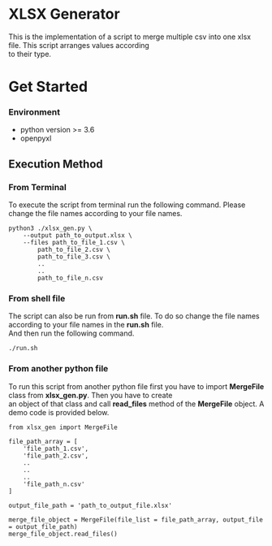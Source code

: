 # XLSX Generator
This is the implementation of a script to merge multiple csv into one xlsx file. This script arranges values according \
to their type.

# Get Started

### Environment
+ python version >= 3.6
+ openpyxl

## Execution Method
### From Terminal

To execute the script from terminal run the following command. Please change the file names according to your file names.

```
python3 ./xlsx_gen.py \
    --output path_to_output.xlsx \
    --files path_to_file_1.csv \
        path_to_file_2.csv \
        path_to_file_3.csv \
        ..
        ..
        path_to_file_n.csv
```


### From shell file
The script can also be run from **run.sh** file. To do so change the file names according to your file names in the **run.sh** file. \
And then run the following command.

```
./run.sh
```

### From another python file
To run this script from another python file first you have to import **MergeFile** class from **xlsx_gen.py**. Then you have to create \
an object of that class and call **read_files** method of the **MergeFile** object. A demo code is provided below.

```
from xlsx_gen import MergeFile
    
file_path_array = [
    'file_path_1.csv',
    'file_path_2.csv',
    ..
    ..
    ..
    'file_path_n.csv'
]

output_file_path = 'path_to_output_file.xlsx'

merge_file_object = MergeFile(file_list = file_path_array, output_file = output_file_path)
merge_file_object.read_files()
```

